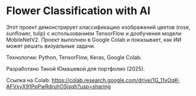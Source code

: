 # Flower Classification with AI

Этот проект демонстрирует классификацию изображений цветов (rose, sunflower, tulip) с использованием TensorFlow и дообучения модели MobileNetV2. Проект выполнен в Google Colab и показывает, как ИИ может решать визуальные задачи.

Технологии: Python, TensorFlow, Keras, Google Colab.

Разработано Тиной Юмашевой для портфолио (2025).

Ссылка на Colab: https://colab.research.google.com/drive/1G_11vOqK-AFVxyX91PpPwRdruhOSjsqh?usp=sharing
